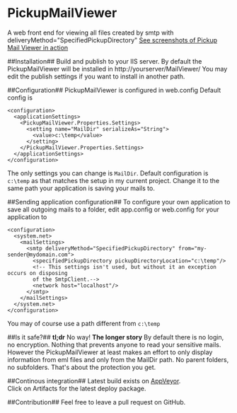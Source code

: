 PickupMailViewer
================

A web front end for viewing all files created by smtp with deliveryMethod="SpecifiedPickupDirectory"
[See screenshots of Pickup Mail Viewer in action](Doc/screenshot.md) 

##Installation##
Build and publish to your IIS server.
By default the PickupMailViewer will be installed in http://yourserver/MailViewer/
You may edit the publish settings if you want to install in another path.

##Configuration##
PickupMailViewer is configured in web.config
Default config is

    <configuration>
      <applicationSettings>
        <PickupMailViewer.Properties.Settings>
          <setting name="MailDir" serializeAs="String">
            <value>c:\temp</value>
          </setting>
        </PickupMailViewer.Properties.Settings>
      </applicationSettings>
    </configuration>

The only settings you can change is `MailDir`. Default configuration is `c:\temp` as that matches the setup in my current project. Change it to the same path your application is saving your mails to.

##Sending application configuration##
To configure your own application to save all outgoing mails to a folder, edit app.config or web.config for your application to

    <configuration>
      <system.net>
        <mailSettings>
          <smtp deliveryMethod="SpecifiedPickupDirectory" from="my-sender@mydomain.com">
            <specifiedPickupDirectory pickupDirectoryLocation="c:\temp"/>
            <!-- This settings isn't used, but without it an exception occurs on disposing
            of the SmtpClient.-->
            <network host="localhost"/>
          </smtp>
        </mailSettings>
      </system.net>
    </configuration>

You may of course use a path different from `c:\temp`

##Is it safe?##
**tl;dr**
No way!
**The longer story**
By default there is no login, no encryption. Nothing that prevents anyone to read your sensitive mails.
However the PickupMailViewer at least makes an effort to only display information from eml files and only from the MailDir path. No parent folders, no subfolders. That's about the protection you get.

##Continous integration##
Latest build exists on [AppVeyor](https://ci.appveyor.com/project/albinsunnanbo/pickupmailviewer).  
Click on Artifacts for the latest deploy package.

##Contribution##
Feel free to leave a pull request on GitHub.